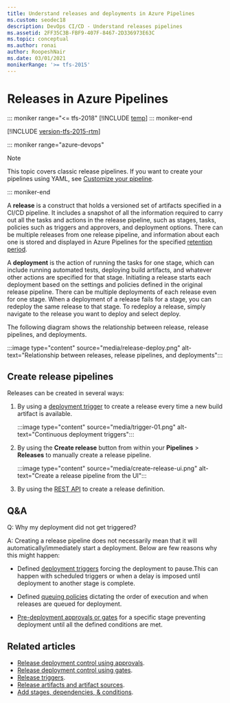 ```yaml
---
title: Understand releases and deployments in Azure Pipelines
ms.custom: seodec18
description: DevOps CI/CD - Understand releases pipelines
ms.assetid: 2FF35C3B-FBF9-407F-8467-2D336973E63C
ms.topic: conceptual
ms.author: ronai
author: RoopeshNair
ms.date: 03/01/2021
monikerRange: '>= tfs-2015'
---
```


# Releases in Azure Pipelines

::: moniker range="<= tfs-2018"
[!INCLUDE [temp](../includes/concept-rename-note.md)]
::: moniker-end

[!INCLUDE [version-tfs-2015-rtm](../includes/version-tfs-2015-rtm.md)]

::: moniker range="azure-devops"

> [!NOTE] 
> This topic covers classic release pipelines. If you want to create your pipelines using YAML, see [Customize your pipeline](../customize-pipeline.md).

::: moniker-end

A **release** is a construct that holds a versioned set of artifacts specified in a CI/CD pipeline. It includes a snapshot of all the information required to carry out all the tasks and actions in the release pipeline, such as stages, tasks, policies such as triggers and approvers, and deployment options. There can be multiple releases from one release pipeline, and information about each one is stored and displayed in Azure Pipelines for the specified [retention period](../policies/retention.md#release).  

A **deployment** is the action of running the tasks for one stage, which can include running automated tests, deploying build artifacts, and whatever other actions are specified for that stage. 
Initiating a release starts each deployment based on the settings and policies defined in the original release pipeline. There can be multiple deployments of each release even for one stage. When a deployment of a release fails for a stage, you can redeploy the same release to that stage. To redeploy a release, simply navigate to the release you want to deploy and select deploy.

The following diagram shows the relationship between release, release pipelines, and deployments.

:::image type="content" source="media/release-deploy.png" alt-text="Relationship between releases, release pipelines, and deployments":::

## Create release pipelines

Releases can be created in several ways:

1. By using a [deployment trigger](triggers.md) to create a release every time a new build artifact is available.

    :::image type="content" source="media/trigger-01.png" alt-text="Continuous deployment triggers":::

1. By using the **Create release** button from within your **Pipelines** > **Releases** to manually create a release pipeline.

    :::image type="content" source="media/create-release-ui.png" alt-text="Create a release pipeline from the UI":::

1. By using the [REST API](/rest/api/azure/devops/release/index.md) to create a release definition.

## Q&A

Q: Why my deployment did not get triggered?

A: Creating a release pipeline does not necessarily mean that it will automatically/immediately start a deployment. Below are few reasons why this might happen:

- Defined [deployment triggers](triggers.md) forcing the deployment to pause.This can happen with scheduled triggers or when a delay is imposed until deployment to another stage is complete.   

- Defined [queuing policies](../process/stages.md#queuing-policies) dictating the order of execution and when releases are queued for deployment.

- [Pre-deployment approvals or gates](approvals/index.md) for a specific stage preventing deployment until all the defined conditions are met.

## Related articles

- [Release deployment control using approvals](approvals/approvals.md).
- [Release deployment control using gates](approvals/gates.md).
- [Release triggers](triggers.md).
- [Release artifacts and artifact sources](artifacts.md).
- [Add stages, dependencies, & conditions](../process/stages.md).
